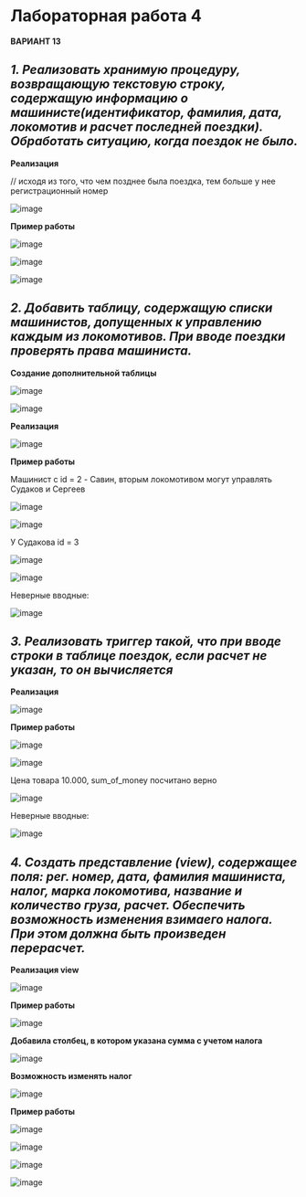# Лабораторная работа 4

**ВАРИАНТ 13**

## *1. Реализовать хранимую процедуру, возвращающую текстовую строку, содержащую информацию о машинисте(идентификатор, фамилия, дата, локомотив и расчет последней поездки). Обработать ситуацию, когда поездок не было.*

**Реализация**

// исходя из того, что чем позднее была поездка, тем больше у нее регистрационный номер

![image](https://github.com/user-attachments/assets/d59e2a83-0faa-4dd5-88b6-e2803e8bc986)

**Пример работы**

![image](https://github.com/user-attachments/assets/25c270ba-e015-4f91-bb93-a8fd1d073fe5)

![image](https://github.com/user-attachments/assets/53aaf52c-b1dd-44b9-bc6f-11f09bcb5e86)

![image](https://github.com/user-attachments/assets/b288af3e-5b8a-4dc4-a170-02f99e7901ef)

## *2. Добавить таблицу, содержащую списки машинистов, допущенных к управлению каждым из локомотивов. При вводе поездки проверять права машиниста.*

**Создание дополнительной таблицы**

![image](https://github.com/user-attachments/assets/86fd5dd8-1c14-4ac5-bd7d-a61b128ad593)

![image](https://github.com/user-attachments/assets/a01db6e6-53a2-4ffd-a78e-eb97014e4ca8)

**Реализация**

![image](https://github.com/user-attachments/assets/4a7d022e-8357-4bde-8a83-fd4d2a54598e)

**Пример работы**

Машинист с id = 2 - Савин, вторым локомотивом могут управлять Судаков и Сергеев

![image](https://github.com/user-attachments/assets/9a8e9072-8474-42c9-870f-f89d3d3620a7)

![image](https://github.com/user-attachments/assets/e70e2507-fad7-4221-826b-e70df1409706)

У Судакова id = 3

![image](https://github.com/user-attachments/assets/cb8aa7d2-d899-4f93-9140-d0b34de473ac)

![image](https://github.com/user-attachments/assets/5195b022-0e78-400e-9b71-075fa78673a7)

Неверные вводные:

![image](https://github.com/user-attachments/assets/e4f8192d-3b6c-4f7e-962a-6b8f4fd0d353)

## *3. Реализовать триггер такой, что при вводе строки в таблице поездок, если расчет не указан, то он вычисляется* 

**Реализация**

![image](https://github.com/user-attachments/assets/c3559a56-877c-4e5d-a0ed-15a0966519e9)

**Пример работы**

![image](https://github.com/user-attachments/assets/cf1de3d8-655e-49a1-92c5-b1450282ad47)

![image](https://github.com/user-attachments/assets/7ee15742-65dd-4001-9bce-0d3c13dcff58)

Цена товара 10.000, sum_of_money посчитано верно

![image](https://github.com/user-attachments/assets/43844335-95f5-4aba-8031-eb7f0c519207)

Неверные вводные:

![image](https://github.com/user-attachments/assets/98af80ed-401d-48bd-9b28-8e4b93d54577)

## *4. Создать представление (view), содержащее поля: рег. номер, дата, фамилия машиниста, налог, марка локомотива, название и количество груза, расчет. Обеспечить возможность изменения взимаего налога. При этом должна быть произведен перерасчет.*

**Реализация view**

![image](https://github.com/user-attachments/assets/4badeca8-59d4-47d5-b258-ae0d3003af18)

**Пример работы**

![image](https://github.com/user-attachments/assets/d168c5e6-867a-4872-bc10-f7048d4cdf53)

**Добавила столбец, в котором указана сумма с учетом налога**

![image](https://github.com/user-attachments/assets/a410f025-83b3-4087-a6f0-85e3e6555a10)

**Возможность изменять налог**

![image](https://github.com/user-attachments/assets/8ba4dffb-32d0-4b95-8d00-66b35c2a6df3)

**Пример работы**

![image](https://github.com/user-attachments/assets/66300451-0c3a-446c-b486-93219f45891d)

![image](https://github.com/user-attachments/assets/8b36a2fb-ed5f-4e58-9b11-fb75cb3e7dfc)

![image](https://github.com/user-attachments/assets/9d7bd2b0-649d-4165-990a-8c34cf40a1e3)

![image](https://github.com/user-attachments/assets/a6979738-2075-4142-bcd6-c5d045c29394)

